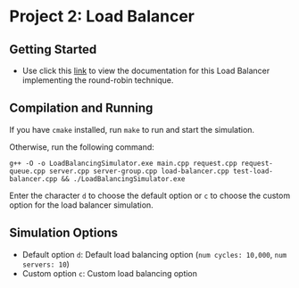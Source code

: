 # Project 2: Load Balancer
## Getting Started
- Use click this [link](https://www.google.com/) to view the documentation for this Load Balancer implementing the round-robin technique.

## Compilation and Running 
If you have `cmake` installed, run `make` to run and start the simulation.

Otherwise, run the following command:
```
g++ -O -o LoadBalancingSimulator.exe main.cpp request.cpp request-queue.cpp server.cpp server-group.cpp load-balancer.cpp test-load-balancer.cpp && ./LoadBalancingSimulator.exe
```

Enter the character `d` to choose the default option or `c` to choose the custom option for the load balancer simulation.

## Simulation Options
- Default option `d`: Default load balancing option (`num cycles: 10,000`, `num servers: 10`)
- Custom option `c`: Custom load balancing option